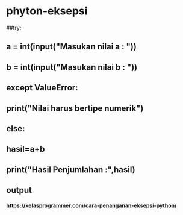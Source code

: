 # phyton-eksepsi
##try:
##    a = int(input("Masukan nilai a : "))
   
##    b = int(input("Masukan nilai b : "))

## except ValueError:
  
## print("Nilai harus bertipe numerik")

## else: 
  
## hasil=a+b
   
## print("Hasil Penjumlahan :",hasil)
## output


#### https://kelasprogrammer.com/cara-penanganan-eksepsi-python/
